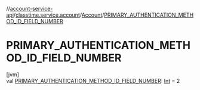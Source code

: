 //[account-service-api](../../../index.md)/[classtime.service.account](../index.md)/[Account](index.md)/[PRIMARY_AUTHENTICATION_METHOD_ID_FIELD_NUMBER](-p-r-i-m-a-r-y_-a-u-t-h-e-n-t-i-c-a-t-i-o-n_-m-e-t-h-o-d_-i-d_-f-i-e-l-d_-n-u-m-b-e-r.md)

# PRIMARY_AUTHENTICATION_METHOD_ID_FIELD_NUMBER

[jvm]\
val [PRIMARY_AUTHENTICATION_METHOD_ID_FIELD_NUMBER](-p-r-i-m-a-r-y_-a-u-t-h-e-n-t-i-c-a-t-i-o-n_-m-e-t-h-o-d_-i-d_-f-i-e-l-d_-n-u-m-b-e-r.md): [Int](https://kotlinlang.org/api/latest/jvm/stdlib/kotlin/-int/index.html) = 2
